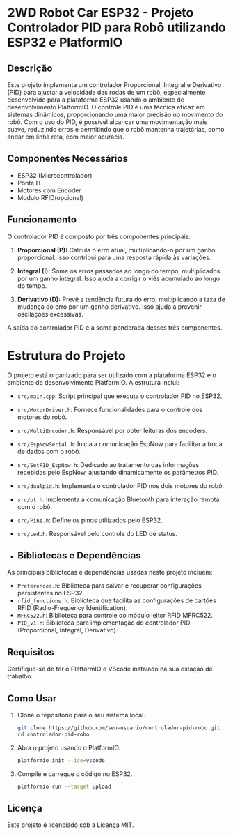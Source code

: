 # 2WD Robot Car ESP32 - Projeto Controlador PID para Robô utilizando ESP32 e PlatformIO
## Descrição

Este projeto implementa um controlador Proporcional, Integral e Derivativo (PID) para ajustar a velocidade das rodas de um robô, especialmente desenvolvido para a plataforma ESP32 usando o ambiente de desenvolvimento PlatformIO. O controle PID é uma técnica eficaz em sistemas dinâmicos, proporcionando uma maior precisão no movimento do robô. Com o uso do PID, é possível alcançar uma movimentação mais suave, reduzindo erros e permitindo que o robô mantenha trajetórias, como andar em linha reta, com maior acurácia.

## Componentes Necessários

- ESP32 (Microcontrolador)
- Ponte H
- Motores com Encoder
- Modulo RFID(opcional)

## Funcionamento

O controlador PID é composto por três componentes principais:

1. **Proporcional (P):** Calcula o erro atual, multiplicando-o por um ganho proporcional. Isso contribui para uma resposta rápida às variações.

2. **Integral (I):** Soma os erros passados ao longo do tempo, multiplicados por um ganho integral. Isso ajuda a corrigir o viés acumulado ao longo do tempo.

3. **Derivativo (D):** Prevê a tendência futura do erro, multiplicando a taxa de mudança do erro por um ganho derivativo. Isso ajuda a prevenir oscilações excessivas.

A saída do controlador PID é a soma ponderada desses três componentes.
 
# Estrutura do Projeto

O projeto está organizado para ser utilizado com a plataforma ESP32 e o ambiente de desenvolvimento PlatformIO. A estrutura inclui:

- `src/main.cpp`: Script principal que executa o controlador PID no ESP32.
- `src/MotorDriver.h`: Fornece funcionalidades para o controle dos motores do robô.
- `src/MultiEncoder.h`: Responsável por obter leituras dos encoders.
- `src/EspNowSerial.h`: Inicia a comunicação EspNow para facilitar a troca de dados com o robô.
- `src/SetPID_EspNow.h`: Dedicado ao tratamento das informações recebidas pelo EspNow, ajustando dinamicamente os parâmetros PID.
- `src/dualpid.h`: Implementa o controlador PID nos dois motores do robô.
- `src/bt.h`: Implementa a comunicação Bluetooth para interação remota com o robô.
- `src/Pins.h`: Define os pinos utilizados pelo ESP32. 
- `src/Led.h`: Responsável pelo controle do LED de status.

- ## Bibliotecas e Dependências

As principais bibliotecas e dependências usadas neste projeto incluem:

- `Preferences.h`: Biblioteca para salvar e recuperar configurações persistentes no ESP32.
- `rfid_functions.h`: Biblioteca que facilita as configurações de cartões RFID (Radio-Frequency Identification).
- `MFRC522.h`: Biblioteca para controle do módulo leitor RFID MFRC522.
- `PID_v1.h`: Biblioteca para implementação do controlador PID (Proporcional, Integral, Derivativo).

## Requisitos

Certifique-se de ter o PlatformIO e VScode instalado na sua estação de trabalho.

## Como Usar

1. Clone o repositório para o seu sistema local.
   ```bash
   git clone https://github.com/seu-usuario/controlador-pid-robo.git
   cd controlador-pid-robo
2. Abra o projeto usando o PlatformIO.

   ```bash
   platformio init --ide=vscode

3. Compile e carregue o código no ESP32.

   ```bash
   platformio run --target upload

## Licença

Este projeto é licenciado sob a Licença MIT.
